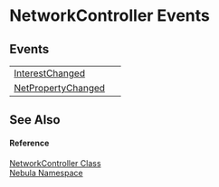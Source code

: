 # NetworkController Events




## Events
<table>
<tr>
<td><a href="E_Nebula_NetworkController_InterestChanged">InterestChanged</a></td>
<td> </td></tr>
<tr>
<td><a href="E_Nebula_NetworkController_NetPropertyChanged">NetPropertyChanged</a></td>
<td> </td></tr>
</table>

## See Also


#### Reference
<a href="T_Nebula_NetworkController">NetworkController Class</a>  
<a href="N_Nebula">Nebula Namespace</a>  
